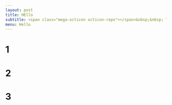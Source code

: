 ```yaml
---
layout: post
title: HEllo
subtitle: <span class="mega-octicon octicon-repo"></span>&nbsp;&nbsp; To mark useful libs - tools - books
menu: Hello
---
```


# 1

# 2

# 3
